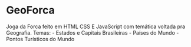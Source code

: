 # GeoForca
Joga da Forca feito em HTML CSS E JavaScript com temática voltada pra Geografia.
Temas: - Estados e Capitais Brasileiras
       - Países do Mundo
       - Pontos Turísticos do Mundo
